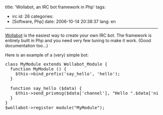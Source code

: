 title: 'Wollabot, an IRC bot framework in Php'
tags:
- irc
id: 26
categories:
- [Software, Php]
date: 2006-10-14 20:38:37
lang: en
---

[Wollabot](http://wollabot.sourceforge.net/) is the easiest way to create your own IRC bot. The framework is entirely built in Php and you need very few tuning to make it work. (Good documentation too...)

Here is an example of a (very) simple bot:
<pre>class MyModule extends Wollabot_Module {
  function MyModule () {
    $this-&gt;bind_prefix('say_hello', 'hello');
  }

  function say_hello ($data) {
    $this-&gt;send_privmsg($data['channel'], "Hello ".$data['nick']);
  }
}
$wollabot-&gt;register_module("MyModule");
</pre>